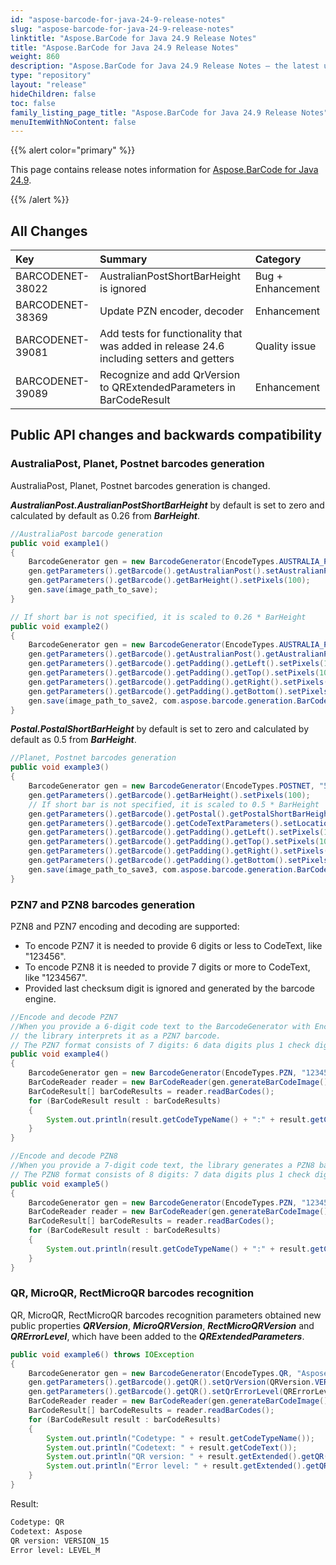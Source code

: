 ```yaml
---
id: "aspose-barcode-for-java-24-9-release-notes"
slug: "aspose-barcode-for-java-24-9-release-notes"
linktitle: "Aspose.BarCode for Java 24.9 Release Notes"
title: "Aspose.BarCode for Java 24.9 Release Notes"
weight: 860
description: "Aspose.BarCode for Java 24.9 Release Notes – the latest updates and fixes."
type: "repository"
layout: "release"
hideChildren: false
toc: false
family_listing_page_title: "Aspose.BarCode for Java 24.9 Release Notes"
menuItemWithNoContent: false
---
```


{{% alert color="primary" %}}

This page contains release notes information for [Aspose.BarCode for Java 24.9](https://releases.aspose.com/barcode/java/24-9/).

{{% /alert %}}
## **All Changes**

| **Key**          | **Summary**                                                                       | **Category** |
|:-----------------|:----------------------------------------------------------------------------------|:-------------|
|BARCODENET-38022|AustralianPostShortBarHeight is ignored|Bug + Enhancement|
|BARCODENET-38369|Update PZN encoder, decoder|Enhancement|
|BARCODENET-39081|Add tests for functionality that was added in release 24.6 including setters and getters|Quality issue|
|BARCODENET-39089|Recognize and add QrVersion to QRExtendedParameters in BarCodeResult|Enhancement|

## Public API changes and backwards compatibility

### AustraliaPost, Planet, Postnet barcodes generation

AustraliaPost, Planet, Postnet barcodes generation is changed.

***AustralianPost.AustralianPostShortBarHeight*** by default is set to zero and calculated by default as 0.26 from ***BarHeight***.
```Java
//AustraliaPost barcode generation
public void example1()
{
    BarcodeGenerator gen = new BarcodeGenerator(EncodeTypes.AUSTRALIA_POST, "6212345678AP");
    gen.getParameters().getBarcode().getAustralianPost().setAustralianPostEncodingTable(CustomerInformationInterpretingType.C_TABLE);
    gen.getParameters().getBarcode().getBarHeight().setPixels(100);
    gen.save(image_path_to_save);
}

// If short bar is not specified, it is scaled to 0.26 * BarHeight
public void example2()
{
    BarcodeGenerator gen = new BarcodeGenerator(EncodeTypes.AUSTRALIA_POST, "6212345678AP");
    gen.getParameters().getBarcode().getAustralianPost().getAustralianPostShortBarHeight().setPixels(10);
    gen.getParameters().getBarcode().getPadding().getLeft().setPixels(10);
    gen.getParameters().getBarcode().getPadding().getTop().setPixels(10);
    gen.getParameters().getBarcode().getPadding().getRight().setPixels(10);
    gen.getParameters().getBarcode().getPadding().getBottom().setPixels(10);
    gen.save(image_path_to_save2, com.aspose.barcode.generation.BarCodeImageFormat.PNG);
}
```

***Postal.PostalShortBarHeight*** by default is set to zero and calculated by default as 0.5 from ***BarHeight***.
```Java
//Planet, Postnet barcodes generation
public void example3()
{
    BarcodeGenerator gen = new BarcodeGenerator(EncodeTypes.POSTNET, "5552357000");
    gen.getParameters().getBarcode().getBarHeight().setPixels(100);
    // If short bar is not specified, it is scaled to 0.5 * BarHeight
    gen.getParameters().getBarcode().getPostal().getPostalShortBarHeight().setPixels(40);
    gen.getParameters().getBarcode().getCodeTextParameters().setLocation(CodeLocation.NONE);
    gen.getParameters().getBarcode().getPadding().getLeft().setPixels(10);
    gen.getParameters().getBarcode().getPadding().getTop().setPixels(10);
    gen.getParameters().getBarcode().getPadding().getRight().setPixels(10);
    gen.getParameters().getBarcode().getPadding().getBottom().setPixels(10);
    gen.save(image_path_to_save3, com.aspose.barcode.generation.BarCodeImageFormat.PNG);
}
```

### PZN7 and PZN8 barcodes generation

PZN8 and PZN7 encoding and decoding are supported:
- To encode PZN7 it is needed to provide 6 digits or less to CodeText, like "123456".
- To encode PZN8 it is needed to provide 7 digits or more to CodeText, like "1234567".
- Provided last checksum digit is ignored and generated by the barcode engine.

```Java
//Encode and decode PZN7
//When you provide a 6-digit code text to the BarcodeGenerator with EncodeTypes.PZN, 
// the library interprets it as a PZN7 barcode. 
// The PZN7 format consists of 7 digits: 6 data digits plus 1 check digit calculated by the system.
public void example4()
{
    BarcodeGenerator gen = new BarcodeGenerator(EncodeTypes.PZN, "123456");
    BarCodeReader reader = new BarCodeReader(gen.generateBarCodeImage(), DecodeType.PZN);
    BarCodeResult[] barCodeResults = reader.readBarCodes();
    for (BarCodeResult result : barCodeResults)
    {
        System.out.println(result.getCodeTypeName() + ":" + result.getCodeText());
    }
}

//Encode and decode PZN8
//When you provide a 7-digit code text, the library generates a PZN8 barcode. 
// The PZN8 format consists of 8 digits: 7 data digits plus 1 check digit calculated by the system.
public void example5()
{
    BarcodeGenerator gen = new BarcodeGenerator(EncodeTypes.PZN, "1234567");
    BarCodeReader reader = new BarCodeReader(gen.generateBarCodeImage(), DecodeType.PZN);
    BarCodeResult[] barCodeResults = reader.readBarCodes();
    for (BarCodeResult result : barCodeResults)
    {
        System.out.println(result.getCodeTypeName() + ":" + result.getCodeText());
    }
}
```

### QR, MicroQR, RectMicroQR barcodes recognition

QR, MicroQR, RectMicroQR barcodes recognition parameters obtained new public properties ***QRVersion***, ***MicroQRVersion***, ***RectMicroQRVersion*** and ***QRErrorLevel***, which have been added to the ***QRExtendedParameters***.

```Java
public void example6() throws IOException
{
    BarcodeGenerator gen = new BarcodeGenerator(EncodeTypes.QR, "Aspose");
    gen.getParameters().getBarcode().getQR().setQrVersion(QRVersion.VERSION_15);
    gen.getParameters().getBarcode().getQR().setQrErrorLevel(QRErrorLevel.LEVEL_M);
    BarCodeReader reader = new BarCodeReader(gen.generateBarCodeImage(), DecodeType.QR);
    BarCodeResult[] barCodeResults = reader.readBarCodes();
    for (BarCodeResult result : barCodeResults)
    {
        System.out.println("Codetype: " + result.getCodeTypeName());
        System.out.println("Codetext: " + result.getCodeText());
        System.out.println("QR version: " + result.getExtended().getQR().getQRVersion());
        System.out.println("Error level: " + result.getExtended().getQR().getQRErrorLevel());
    }
}
```

Result:
```txt
Codetype: QR
Codetext: Aspose
QR version: VERSION_15
Error level: LEVEL_M
```